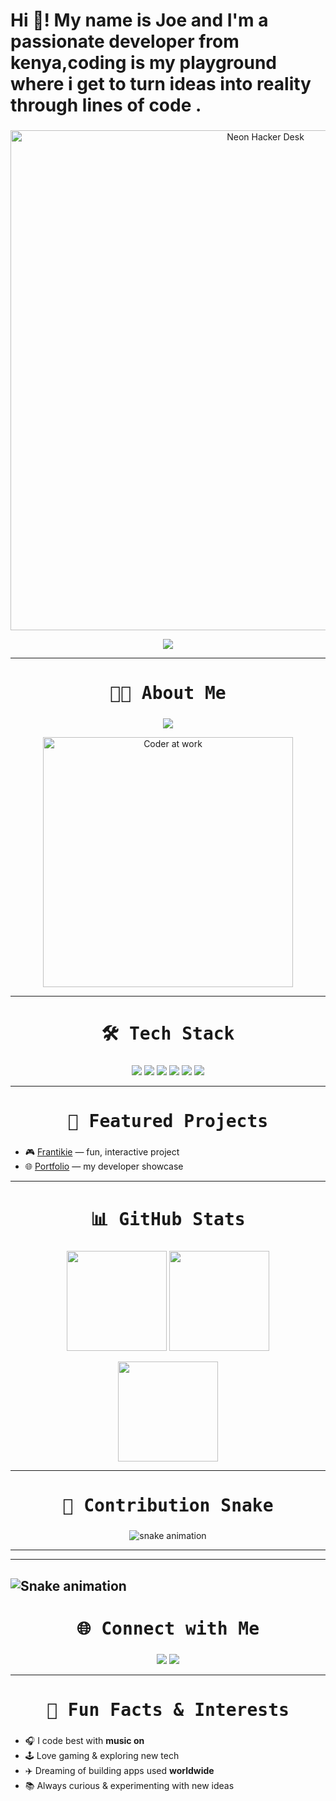 <h1 align="left">Hi 👋! My name is Joe and I'm a passionate developer from kenya,coding is my playground where i get to turn ideas into reality through lines of code .</h1>

###
<!-- Hero Banner -->
<p align="center">
  <img src="https://i.giphy.com/media/f3iwJFOVOwuy7K6FFw/giphy.webp" width="800" alt="Neon Hacker Desk">
</p>

<!-- Typing SVG Header -->
<p align="center">
  <img src="https://readme-typing-svg.herokuapp.com?font=Fira+Code&size=28&duration=3000&pause=1000&color=00F700&center=true&vCenter=true&width=700&lines=Hey%2C+I'm+Joe+👋;Full-Stack+Developer+in+progress+🚀;Passionate+about+building+cool+projects;Turning+ideas+into+code+⚡">
</p>

---

<h2 style="font-weight:bold; font-size:28px; font-family:'Fira Code', monospace; text-align:center;">👨‍💻 About Me</h2>

<p align="center">
  <img src="https://readme-typing-svg.herokuapp.com?font=Fira+Code&size=20&duration=3000&pause=1000&color=36BCF7&center=true&vCenter=true&width=600&lines=🌍+From+Kenya%2C+18+y%2Fo;💻+Aspiring+Full-Stack+Engineer;⚡+Love+creating+apps+%26+solving+problems;🚀+Currently+working+on+Frantikie+%26+portfolio+projects" />
</p>

<p align="center">
  <img src="https://media.giphy.com/media/qgQUggAC3Pfv687qPC/giphy.gif" width="400" alt="Coder at work">
</p>

---

<h2 style="font-weight:bold; font-size:28px; font-family:'Fira Code', monospace; text-align:center;">🛠️ Tech Stack</h2>

<p align="center">
  <img src="https://img.shields.io/badge/JavaScript-FFD43B?style=for-the-badge&logo=javascript&logoColor=black" />
  <img src="https://img.shields.io/badge/React-61DBFB?style=for-the-badge&logo=react&logoColor=black" />
  <img src="https://img.shields.io/badge/Node.js-3C873A?style=for-the-badge&logo=node.js&logoColor=white" />
  <img src="https://img.shields.io/badge/HTML5-E34F26?style=for-the-badge&logo=html5&logoColor=white" />
  <img src="https://img.shields.io/badge/CSS3-264de4?style=for-the-badge&logo=css3&logoColor=white" />
  <img src="https://img.shields.io/badge/Git-F1502F?style=for-the-badge&logo=git&logoColor=white" />
</p>

---

<h2 style="font-weight:bold; font-size:28px; font-family:'Fira Code', monospace; text-align:center;">🚀 Featured Projects</h2>

- 🎮 [Frantikie](https://joelkkimani.github.io/Frantikie) — fun, interactive project  
- 🌐 [Portfolio](https://joelkkimani.github.io/joeportfolio/) — my developer showcase  

---

<h2 style="font-weight:bold; font-size:28px; font-family:'Fira Code', monospace; text-align:center;">📊 GitHub Stats</h2>

<p align="center">
  <img src="https://github-readme-stats.vercel.app/api?username=joelkkimani&show_icons=true&theme=tokyonight" height="160" />
  <img src="https://github-readme-streak-stats.herokuapp.com/?user=joelkkimani&theme=tokyonight" height="160" />
</p>

<p align="center">
  <img src="https://github-readme-stats.vercel.app/api/top-langs/?username=joelkkimani&layout=compact&theme=tokyonight" height="160" />
</p>

---

<h2 style="font-weight:bold; font-size:28px; font-family:'Fira Code', monospace; text-align:center;">🐍 Contribution Snake</h2>

<p align="center">
  <img src="https://github.com/joelkkimani/joelkkimani/blob/output/github-contribution-grid-snake.svg" alt="snake animation" />
</p>

---
---
![Snake animation](https://github.com/joelkkimani/joelkkimani/blob/output/snake.svg)
---
<h2 style="font-weight:bold; font-size:28px; font-family:'Fira Code', monospace; text-align:center;">🌐 Connect with Me</h2>

<p align="center">
  <a href="mailto:joelkimani295@gmail.com"><img src="https://img.shields.io/badge/Email-D14836?style=for-the-badge&logo=gmail&logoColor=white" /></a>
  <a href="https://joelkkimani.github.io/joeportfolio/"><img src="https://img.shields.io/badge/Portfolio-000000?style=for-the-badge&logo=vercel&logoColor=white" /></a>
</p>

---

<h2 style="font-weight:bold; font-size:28px; font-family:'Fira Code', monospace; text-align:center;">🎉 Fun Facts & Interests</h2>

- 🎧 I code best with **music on**  
- 🕹️ Love gaming & exploring new tech  
- ✈️ Dreaming of building apps used **worldwide**  
- 📚 Always curious & experimenting with new ideas  